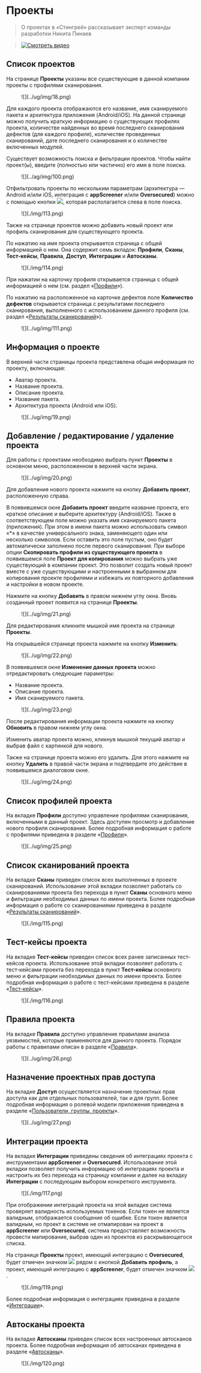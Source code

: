 # Проекты

> О проектах в «Стингрей» рассказывает эксперт команды разработки Никита Пинаев

> [![Смотреть видео](../ug/img/project_cover_400.png)](https://youtu.be/dD7rE6bN4AU)

## Список проектов

На странице **Проекты** указаны все существующие в данной компании проекты с профилями сканирования.

<figure markdown>![](../ug/img/18.png)</figure>

Для каждого проекта отображаются его название, имя сканируемого пакета и архитектура приложения (Android/iOS). На данной странице можно получить краткую информацию о существующих профилях проекта, количестве найденных во время последнего сканирования дефектов (для каждого профиля), количестве проведенных сканирований, дате последнего сканирования и о количестве включенных модулей.

Существует возможность поиска и фильтрации проектов. Чтобы найти проект(ы), введите (полностью или частично) его имя в поле поиска.

<figure markdown>![](../ag/img/100.png)</figure>
 
Отфильтровать проекты по нескольким параметрам (архитектура — Android и/или iOS, интеграция с **appScreener** и/или **Oversecured**) можно с помощью кнопки ![](../ug/img/funnel.png), которая располагается слева в поле поиска.

<figure markdown>![](./img/113.png)</figure>

Также на странице проектов можно добавить новый проект или профиль сканирования для существующего проекта.

По нажатию на имя проекта открывается страница с общей информацией о нем. Она содержит семь вкладок: **Профили**, **Сканы**, **Тест-кейсы**, **Правила**, **Доступ**, **Интеграции** и **Автосканы**.

<figure markdown>![](./img/114.png)</figure>

При нажатии на карточку профиля открывается страница с общей информацией о нем (см. раздел «[Профили](../ug/profile.md)»).

По нажатию на расположенное на карточке дефектов поле **Количество дефектов** открывается страница с результатами последнего сканирования, выполненного с использованием данного профиля (см. раздел «[Результаты сканирований](./rezultaty_skanirovanij.md)»).

<figure markdown>![](../ug/img/111.png)</figure>

## Информация о проекте

В верхней части страницы проекта представлена общая информация по проекту, включающая:

* Аватар проекта.
* Название проекта.
* Описание проекта.
* Название пакета.
* Архитектура проекта (Android или iOS).

<figure markdown>![](../ug/img/19.png)</figure>
  
## Добавление / редактирование / удаление проекта

Для работы с проектами необходимо выбрать пункт **Проекты** в основном меню, расположенном в верхней части экрана.

<figure markdown>![](../ug/img/20.png)</figure>
  
Для добавления нового проекта нажмите на кнопку **Добавить проект**, расположенную справа.

В появившемся окне **Добавить проект** введите название проекта, его краткое описание и выберите архитектуру (Android/iOS). Также в соответствующем поле можно указать имя сканируемого пакета (приложения). При этом в имени пакета можно использовать символ «\*» в качестве универсального знака, заменяющего один или несколько символов. Если оставить это поле пустым, оно будет автоматически заполнено после первого сканирования. При выборе опции **Скопировать профили из существующего проекта** в появившемся поле **Проект для копирования** можно выбрать уже существующий в компании проект. Это позволит создать новый проект вместе с уже существующими и настроенными в выбранном для копирования проекте профилями и избежать их повторного добавления и настройки в новом проекте.  

Нажмите на кнопку **Добавить** в правом нижнем углу окна. Вновь созданный проект появится на странице **Проекты**.

<figure markdown>![](../ug/img/21.png)</figure>
  
Для редактирования кликните мышкой имя проекта на странице **Проекты**.

На открывшейся странице проекта нажмите на кнопку **Изменить**:

<figure markdown>![](../ug/img/22.png)</figure>
 
В появившемся окне **Изменение данных проекта** можно отредактировать следующие параметры:

* Название проекта.
* Описание проекта.
* Имя сканируемого пакета.

<figure markdown>![](../ug/img/23.png)</figure>

После редактирования информации проекта нажмите на кнопку **Обновить** в правом нижнем углу окна.

Изменить аватар проекта можно, кликнув мышкой текущий аватар и выбрав файл с картинкой для нового.

Также на странице проекта можно его удалить. Для этого нажмите на кнопку **Удалить** в правой части экрана и подтвердите это действие в появившемся диалоговом окне.

<figure markdown>![](../ug/img/24.png)</figure>

## Список профилей проекта

На вкладке **Профили** доступно управление профилями сканирования, включенными в данный проект. Здесь доступен просмотр и добавление нового профиля сканирования. Более подробная информация о работе с профилями приведена в разделе «[Профили](./profile.md)».

<figure markdown>![](../ug/img/25.png)</figure>

## Список сканирований проекта

На вкладке **Сканы** приведен список всех выполненных в проекте сканирований. Использование этой вкладки позволяет работать со сканированиями проекта без перехода в пункт **Сканы** основного меню и фильтрации необходимых данных по имени проекта. Более подробная информация о работе со сканированиями приведена в разделе «[Результаты сканирований](../ug/rezultaty_skanirovanij.md)».

<figure markdown>![](./img/115.png)</figure>
 
## Тест-кейсы проекта

На вкладке **Тест-кейсы** приведен список всех ранее записанных тест-кейсов проекта. Использование этой вкладки позволяет работать с тест-кейсами проекта без перехода в пункт **Тест-кейсы** основного меню и фильтрации необходимых данных по имени проекта. Более подробная информация о работе с тест-кейсами приведена в разделе «[Тест-кейсы](../ug/testcases.md)».

<figure markdown>![](./img/116.png)</figure>
 
## Правила проекта

На вкладке **Правила** доступно управление правилами анализа уязвимостей, которые применяются для данного проекта. Порядок работы с правилами описан в разделе «[Правила](../ug/pravila.md)».

<figure markdown>![](../ug/img/26.png)</figure>
 
## Назначение проектных прав доступа

На вкладке **Доступ** осуществляется назначение проектных прав доступа как для отдельных пользователей, так и для групп. Более подробная информация о ролевой модели приложения приведена в разделе «[Пользователи, группы, проекты](../ag/polzovateli.md   )».

<figure markdown>![](../ug/img/27.png)</figure>

## Интеграции проекта

На вкладке **Интеграции** приведены сведения об интеграциях проекта с инструментами **appScreener** и **Oversecured**. Использование этой вкладки позволяет получить информацию об интеграциях проекта и настроить их без перехода на страницу компании и далее на вкладку **Интеграции** с последующим выбором конкретного инструмента.

<figure markdown>![](./img/117.png)</figure>
  
При отображении интеграций проекта на этой вкладке система проверяет валидность используемых токенов. Если токен не является валидным, отображается сообщение об ошибке. Если токен является валидным, но проект в системе не отмапирован на проект в **appScreener** или **Oversecured**, система предоставляет возможность провести мапирование, выбрав один из проектов из раскрывающегося списка.

На странице **Проекты** проект, имеющий интеграцию с **Oversecured**, будет отмечен значком ![](../ug/img/overlogo.png) рядом с кнопкой **Добавить профиль**, а проект, имеющий интеграцию с **appScreener**, будет отмечен значком ![](../ug/img/applogo.png).

<figure markdown>![](./img/119.png)</figure>
 
Более подробная информация о интеграциях приведена в разделе «[Интеграции](../ag/integracii.md)».

## Автосканы проекта

На вкладке **Автосканы** приведен список всех настроенных автосканов проекта. Более подробная информация об автосканах приведена в разделе «[Автосканы](../ug/avtoskany.md)».

<figure markdown>![](./img/120.png)</figure>
